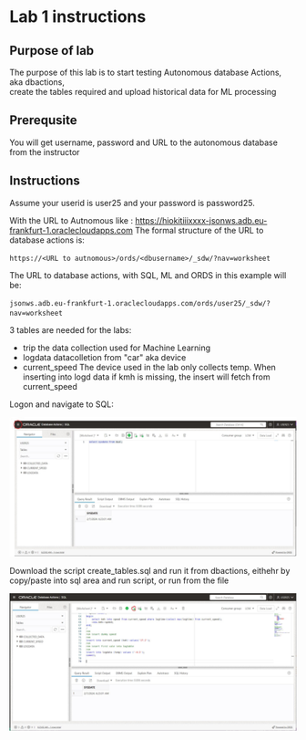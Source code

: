 # Lab 1 instructions

## Purpose of lab

The purpose of this lab is to start testing Autonomous database Actions, aka dbactions,  
create the tables required and upload historical data for ML processing

## Prerequsite

You will get username, password and URL to the autonomous database from the instructor  

## Instructions

Assume your userid is user25 and your password is password25.  
  
With the URL to Autnomous like : https://hiokitiiixxxx-jsonws.adb.eu-frankfurt-1.oraclecloudapps.com 
The formal structure of the URL to database actions is:  

`https://<URL to autnomous>/ords/<dbusername>/_sdw/?nav=worksheet`

The URL to database actions, with SQL, ML and ORDS in this example will be:  
  
`jsonws.adb.eu-frankfurt-1.oraclecloudapps.com/ords/user25/_sdw/?nav=worksheet`

3 tables are needed for the labs:  
 - trip  the data collection used for Machine Learning
- logdata         datacolletion from "car" aka device
- current_speed   The device used in the lab only collects temp. When inserting into logd data if kmh is missing, the insert will fetch from current_speed

Logon and navigate to SQL:  

![DB Actions](../images/dbactions.jpg)

Download the script create_tables.sql and run it from dbactions, eithehr by copy/paste into 
sql area and run script, or run from the file    
  
![DB Actions](../images/dbactions2.jpg)

